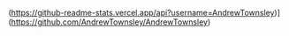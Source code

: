 (https://github-readme-stats.vercel.app/api?username=AndrewTownsley)](https://github.com/AndrewTownsley/AndrewTownsley)
